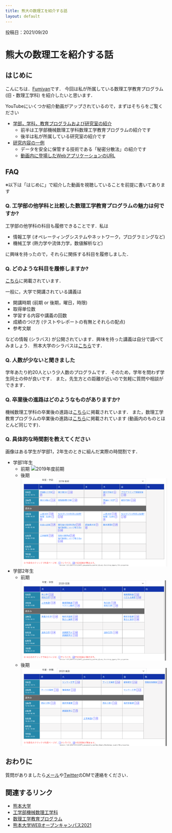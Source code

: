 ```yaml
---
title: 熊大の数理工を紹介する話
layout: default
---
```


投稿日：2021/09/20

# 熊大の数理工を紹介する話

## はじめに

こんにちは．[Fumiyan](https://fumiyanll23.github.io/)です．
今回は私が所属している数理工学教育プログラム (旧・数理工学科) を紹介したいと思います．

YouTubeにいくつか紹介動画がアップされているので，まずはそちらをご覧ください

- [学部，学科，教育プログラムおよび研究室の紹介](https://www.youtube.com/watch?v=f2Jc-coXpVM&list=PLGr7stfmmGK7Ey-t3BFDSusb6HhMTOkfB&index=11)
  - 前半は工学部機械数理工学科数理工学教育プログラムの紹介です
  - 後半は私が所属している研究室の紹介です
- [研究内容の一例](https://www.youtube.com/watch?v=WUMJwg6WhRI&list=PLGr7stfmmGK7Ey-t3BFDSusb6HhMTOkfB&index=7)
  - データを安全に保管する技術である「秘密分散法」の紹介です
  - [動画内に登場したWebアプリケーションのURL](https://shiromol301.github.io/ssss-demo/sharing)

## FAQ

※以下は「はじめに」で紹介した動画を視聴していることを前提に書いてあります

### Q. 工学部の他学科と比較した数理工学教育プログラムの魅力は何ですか?

工学部の他学科の科目も履修できることです．私は

- 情報工学 (オペレーティングシステムやネットワーク，プログラミングなど)
- 機械工学 (熱力学や流体力学，数値解析など)

に興味を持ったので，それらに関係する科目を履修しました．

### Q. どのような科目を履修しますか?

[こちら](https://www.eng.kumamoto-u.ac.jp/department/dept2/dept2-2/#anchor3)に掲載されています．

一般に，大学で開講されている講義は

- 開講時期 (前期 or 後期，曜日，時限)
- 取得単位数
- 学習する内容や講義の回数
- 成績のつけ方 (テストやレポートの有無とそれらの配点)
- 参考文献

などの情報 (シラバス) が公開されています．興味を持った講義は自分で調べてみましょう．
熊本大学のシラバスは[こちら](http://syllabus.kumamoto-u.ac.jp/index.html?locale=ja)です．

### Q. 人数が少ないと聞きました

学年あたり約20人という少人数のプログラムです．
そのため，学年を問わず学生同士の仲が良いです．
また，先生方との距離が近いので気軽に質問や相談ができます．

### Q. 卒業後の進路はどのようなものがありますか?

機械数理工学科の卒業後の進路は[こちら](https://www.eng.kumamoto-u.ac.jp/department/dept2/dept2-4/)に掲載されています．
また，数理工学教育プログラムの卒業後の進路は[こちら](https://srik.kumamoto-u.ac.jp/course)に掲載されています (動画内のものとほとんど同じです)．

### Q. 具体的な時間割を教えてください

画像はある学生が学部1，2年生のときに組んだ実際の時間割です．

- 学部1年生
  - 前期
  ![2019年度前期](https://fumiyanll23.github.io/img/2021-09-10_introduction-to-math-eng/2019-spring.png)
  - 後期
  ![2019年度後期](../../img/2021-09-10_introduction-to-math-eng/2019-fall.png)
- 学部2年生
  - 前期
  ![2020年度前期](../../img/2021-09-10_introduction-to-math-eng/2020-spring.png)
  - 後期
  ![2020年度後期](../../img/2021-09-10_introduction-to-math-eng/2020-fall.png)

## おわりに

質問がありましたら[メール](mailto:fumiyanll23.public@gmail.com)や[Twitter](https://twitter.com/fumiyanll23/)のDMで連絡をください．

## 関連するリンク

- [熊本大学](https://www.kumamoto-u.ac.jp/)
- [工学部機械数理工学科](https://www.eng.kumamoto-u.ac.jp/department/dept2/)
- [数理工学教育プログラム](https://srik.kumamoto-u.ac.jp/)
- [熊本大学WEBオープンキャンパス2021](https://www.kumamoto-u.ac.jp/opencampus/)
